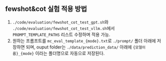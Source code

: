 ## fewshot&cot 실험 적용 방법

1. `./code/evaluation/fewshot_cot_test_gpt.sh`와 `./code/evaluation/fewshot_cot_test_vllm.sh`에서 `PROMPT_TEMPLATE_PATHS` 리스트 수정하며 적용 가능.
2. 원하는 프롬프트를 `mc_eval_template_{mode}.txt`로 `./prompt/` 폴더 아래에 저장하면 되며, ouput folder는 `./data/prediction_data/` 아래에 `{모델이름}_{mode}` 이라는 폴더명으로 자동으로 저장된다.
